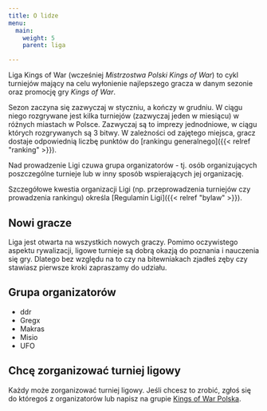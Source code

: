 ```yaml
---
title: O lidze
menu:
  main:
    weight: 5
    parent: liga

---
```

Liga Kings of War (wcześniej _Mistrzostwa Polski Kings of War_) to cykl turniejów mający na celu wyłonienie najlepszego gracza w danym sezonie oraz promocję gry _Kings of War_.

Sezon zaczyna się zazwyczaj w styczniu, a kończy w grudniu. W ciągu niego rozgrywane jest kilka turniejów (zazwyczaj jeden w miesiącu) w różnych miastach w Polsce. Zazwyczaj są to imprezy jednodniowe, w ciągu których rozgrywanych są 3 bitwy. W zależności od zajętego miejsca, gracz dostaje odpowiednią liczbę punktów do [rankingu generalnego]({{< relref "ranking" >}}). 

Nad prowadzenie Ligi czuwa grupa organizatorów - tj. osób organizujących poszczególne turnieje lub w inny sposób wspierających jej organizację.

Szczegółowe kwestia organizacji Ligi (np. przeprowadzenia turniejów czy prowadzenia rankingu) określa [Regulamin Ligi]({{< relref "bylaw" >}}). 

## Nowi gracze

Liga jest otwarta na wszystkich nowych graczy. Pomimo oczywistego aspektu rywalizacji, ligowe turnieje są dobrą okazją do poznania i nauczenia się gry. Dlatego bez względu na to czy na bitewniakach zjadłeś zęby czy stawiasz pierwsze kroki  zapraszamy do udziału.

## Grupa organizatorów

* ddr
* Gregx
* Makras
* Misio
* UFO

## Chcę zorganizować turniej ligowy

Każdy może zorganizować turniej ligowy. Jeśli chcesz to zrobić, zgłoś się do któregoś z organizatorów lub napisz na grupie [Kings of War Polska](https://www.facebook.com/groups/kowpl). 